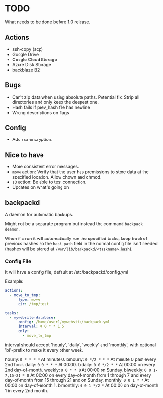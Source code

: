 # TODO

What needs to be done before 1.0 release.

## Actions

- ssh-copy (scp)
- Google Drive
- Google Cloud Storage
- Azure Disk Storage
- backblaze B2

## Bugs

- Can't zip data when using absolute paths. Potential fix: Strip all directories and only keep the deepest one.
- Hash fails if prev_hash file has newline
- Wrong descriptions on flags

## Config

- Add `rsa` encryption.

## Nice to have

- More consistent error messages.
- `move` action: Verify that the user has premissions to store data at the specified location. Allow chown and chmod.
- `s3` action: Be able to test connection.
- Updates on what's going on

## backpackd

A daemon for automatic backups.

Might not be a separate program but instead the command `backpack deamon`.

When it's run it will automatically run the specified tasks, keep track of previous hashes so
the `hash_path` field in the normal config file isn't needed 
(hashes will be stored at `/var/lib/backpackd/<taskname>.hash`).

### Config File

It will have a config file, default at /etc/backpackd/config.yml

Example:
```yml
actions:
  - move_to_tmp:
      type: move
      dir: /tmp/test

tasks:
  - mywebsite-database: 
      config: /home/user1/mywebsite/backpack.yml
      interval: 0 0 * * 1,5
      only:
        - move_to_tmp
```

interval should accept 'hourly', 'daily', 'weekly' and 'monthly', with optional 'bi'-prefix to make it every other week.

hourly: `0 * * * *` At minute 0.
bihourly: `0 */2 * * *` At minute 0 past every 2nd hour.
daily: `0 0 * * *` At 00:00.
bidaily: `0 0 */2 * *` At 00:00 on every 2nd day-of-month.
weekly: `0 0 * * 0` At 00:00 on Sunday.
biweekly: `0 0 1-7,15-21 * 0` At 00:00 on every day-of-month from 1 through 7 and every day-of-month from 15 through 21 and on Sunday.
monthly: `0 0 1 * *` At 00:00 on day-of-month 1.
bimonthly: `0 0 1 */2 *` At 00:00 on day-of-month 1 in every 2nd month.
